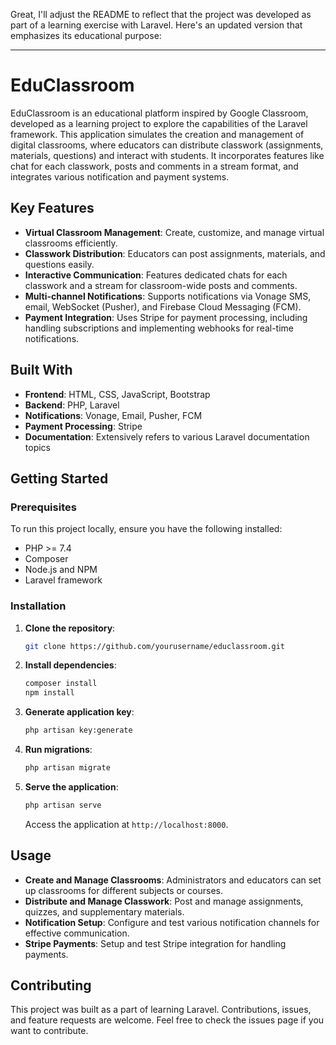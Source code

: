 Great, I'll adjust the README to reflect that the project was developed as part of a learning exercise with Laravel. Here's an updated version that emphasizes its educational purpose:

---

# EduClassroom

EduClassroom is an educational platform inspired by Google Classroom, developed as a learning project to explore the capabilities of the Laravel framework. This application simulates the creation and management of digital classrooms, where educators can distribute classwork (assignments, materials, questions) and interact with students. It incorporates features like chat for each classwork, posts and comments in a stream format, and integrates various notification and payment systems.

## Key Features

- **Virtual Classroom Management**: Create, customize, and manage virtual classrooms efficiently.
- **Classwork Distribution**: Educators can post assignments, materials, and questions easily.
- **Interactive Communication**: Features dedicated chats for each classwork and a stream for classroom-wide posts and comments.
- **Multi-channel Notifications**: Supports notifications via Vonage SMS, email, WebSocket (Pusher), and Firebase Cloud Messaging (FCM).
- **Payment Integration**: Uses Stripe for payment processing, including handling subscriptions and implementing webhooks for real-time notifications.

## Built With

- **Frontend**: HTML, CSS, JavaScript, Bootstrap
- **Backend**: PHP, Laravel
- **Notifications**: Vonage, Email, Pusher, FCM
- **Payment Processing**: Stripe
- **Documentation**: Extensively refers to various Laravel documentation topics

## Getting Started

### Prerequisites

To run this project locally, ensure you have the following installed:
- PHP >= 7.4
- Composer
- Node.js and NPM
- Laravel framework

### Installation

1. **Clone the repository**:
   ```bash
   git clone https://github.com/yourusername/educlassroom.git
   ```
2. **Install dependencies**:
   ```bash
   composer install
   npm install
   ```


3. **Generate application key**:
   ```bash
   php artisan key:generate
   ```
4. **Run migrations**:
   ```bash
   php artisan migrate
   ```
5. **Serve the application**:
   ```bash
   php artisan serve
   ```
   Access the application at `http://localhost:8000`.

## Usage

- **Create and Manage Classrooms**: Administrators and educators can set up classrooms for different subjects or courses.
- **Distribute and Manage Classwork**: Post and manage assignments, quizzes, and supplementary materials.
- **Notification Setup**: Configure and test various notification channels for effective communication.
- **Stripe Payments**: Setup and test Stripe integration for handling payments.

## Contributing

This project was built as a part of learning Laravel. Contributions, issues, and feature requests are welcome. Feel free to check the issues page if you want to contribute.

